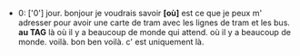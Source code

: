  * 0: ['0']
	jour.
	 bonjour je voudrais savoir **[où]** est ce que je peux m' adresser pour avoir une carte de tram avec les lignes de tram et les bus.
	 **au TAG** là où il y a beaucoup de monde qui attend.
	 où il y a beaucoup de monde.
	 voilà.
	 bon ben voilà.
	 c' est uniquement là.
	
